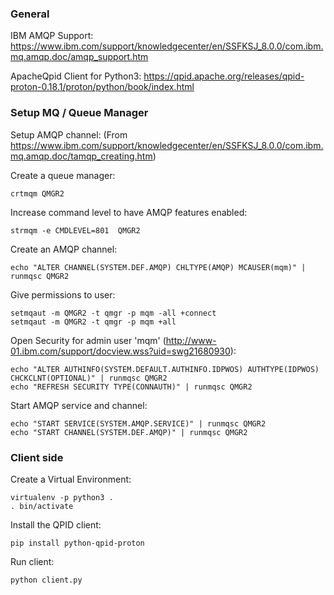 ### General ###

IBM AMQP Support:
https://www.ibm.com/support/knowledgecenter/en/SSFKSJ_8.0.0/com.ibm.mq.amqp.doc/amqp_support.htm

ApacheQpid Client for Python3:
https://qpid.apache.org/releases/qpid-proton-0.18.1/proton/python/book/index.html




### Setup MQ / Queue Manager ###

Setup AMQP channel:
(From https://www.ibm.com/support/knowledgecenter/en/SSFKSJ_8.0.0/com.ibm.mq.amqp.doc/tamqp_creating.htm)

Create a queue manager:

```
crtmqm QMGR2
```

Increase command level to have AMQP features enabled:

```
strmqm -e CMDLEVEL=801  QMGR2
```


Create an AMQP channel:

```
echo "ALTER CHANNEL(SYSTEM.DEF.AMQP) CHLTYPE(AMQP) MCAUSER(mqm)" | runmqsc QMGR2
```

Give permissions to user:

```
setmqaut -m QMGR2 -t qmgr -p mqm -all +connect
setmqaut -m QMGR2 -t qmgr -p mqm +all 
```


Open Security for admin user 'mqm' (http://www-01.ibm.com/support/docview.wss?uid=swg21680930):

```
echo "ALTER AUTHINFO(SYSTEM.DEFAULT.AUTHINFO.IDPWOS) AUTHTYPE(IDPWOS) CHCKCLNT(OPTIONAL)" | runmqsc QMGR2
echo "REFRESH SECURITY TYPE(CONNAUTH)" | runmqsc QMGR2
```


Start AMQP service and channel:

```
echo "START SERVICE(SYSTEM.AMQP.SERVICE)" | runmqsc QMGR2
echo "START CHANNEL(SYSTEM.DEF.AMQP)" | runmqsc QMGR2
```


### Client side ###

Create a Virtual Environment:

```
virtualenv -p python3 .
. bin/activate
```

Install the QPID client:

```
pip install python-qpid-proton
```

Run client:

```
python client.py
```